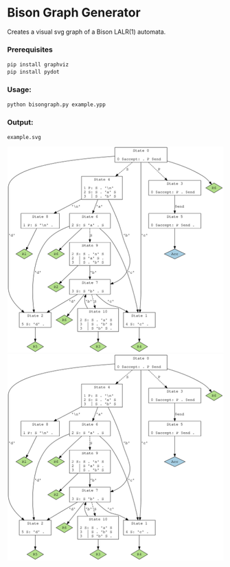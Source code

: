 # Bison Graph Generator

Creates a visual svg graph of a Bison LALR(1) automata.

### Prerequisites

```python
pip install graphviz
pip install pydot
```

### Usage:
```python
python bisongraph.py example.ypp
```

### Output:
```
example.svg
```

![Alt text](./graph/example.svg)
<img src="./graph/example.svg">
